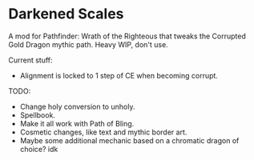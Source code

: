 # Darkened Scales
A mod for Pathfinder: Wrath of the Righteous that tweaks the Corrupted Gold Dragon mythic path. Heavy WIP, don't use.

Current stuff:

* Alignment is locked to 1 step of CE when becoming corrupt.

TODO:

* Change holy conversion to unholy.
* Spellbook.
* Make it all work with Path of Bling.
* Cosmetic changes, like text and mythic border art.
* Maybe some additional mechanic based on a chromatic dragon of choice? idk